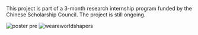 This project is part of a 3-month research internship program funded by the Chinese Scholarship Council. The project is still ongoing.


![poster pre](https://github.com/user-attachments/assets/ff284f99-b100-4782-b07e-e0cec28ad572)
![weareworldshapers](https://github.com/user-attachments/assets/39145eb4-3d7e-4bbd-b364-68452094053f)
